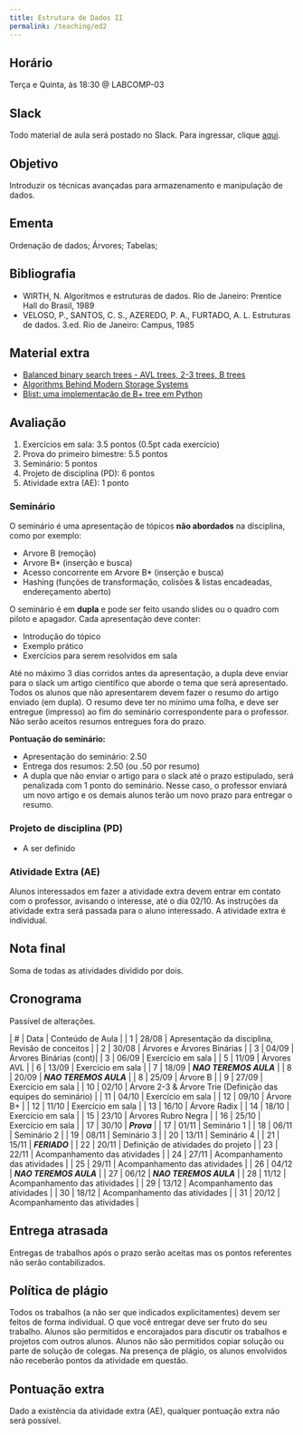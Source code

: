 ```yaml
---
title: Estrutura de Dados II
permalink: /teaching/ed2
---
```


## Horário

Terça e Quinta, às 18:30 @ LABCOMP-03

## Slack

Todo material de aula será postado no Slack. Para ingressar, clique [aqui](https://join.slack.com/t/es2-bsi/shared_invite/enQtNDI0MDA0OTMxNzE2LWEwMjgwMzdjYzA5YzE3N2UzODZkN2UwOTkwMmE3Y2QzZmMxMDZlZDQzNTg5NGNlMmMzZWE0Yzk3MTBiMTllYzI).

## Objetivo

Introduzir os técnicas avançadas para armazenamento e manipulação de dados.


## Ementa

Ordenação de dados; Árvores; Tabelas;


## Bibliografia

- WIRTH, N. Algoritmos e estruturas de dados. Rio de Janeiro: Prentice Hall do Brasil, 1989
- VELOSO, P., SANTOS, C. S., AZEREDO, P. A., FURTADO, A. L. Estruturas de dados. 3.ed. Rio de Janeiro: Campus, 1985

## Material extra
- [Balanced binary search trees - AVL trees, 2-3 trees, B trees](http://courses.washington.edu/css502/zander/Notes/06AVL-Btree.pdf)
- [Algorithms Behind Modern Storage Systems](https://cacm.acm.org/magazines/2018/8/229762-algorithms-behind-modern-storage-systems/fulltext)
- [Blist: uma implementação de B+ tree em Python](https://pypi.org/project/blist/)

## Avaliação

1. Exercícios em sala: 3.5 pontos (0.5pt cada exercício)
2. Prova do primeiro bimestre: 5.5 pontos
3. Seminário: 5 pontos
3. Projeto de disciplina (PD): 6 pontos
4. Atividade extra (AE): 1 ponto

### Seminário

O seminário é uma apresentação de tópicos **não abordados** na disciplina, como por exemplo:

- Arvore B (remoção)
- Arvore B* (inserção e busca)
- Acesso concorrente em Arvore B* (inserção e busca)
- Hashing (funções de transformação, colisões & listas encadeadas, endereçamento aberto)

O seminário é em **dupla** e pode ser feito usando slides ou o quadro com piloto e apagador. Cada apresentação deve conter:
- Introdução do tópico
- Exemplo prático
- Exercícios para serem resolvidos em sala

Até no máximo 3 dias corridos antes da apresentação, a dupla deve enviar para o slack um artigo científico que aborde o tema que será apresentado. Todos os alunos que não apresentarem devem fazer o resumo do artigo enviado (em dupla). O resumo deve ter no mínimo uma folha, e deve ser entregue (impresso) ao fim do seminário correspondente para o professor. Não serão aceitos resumos entregues fora do prazo.

**Pontuação do seminário:**

- Apresentação do seminário: 2.50
- Entrega dos resumos: 2.50 (ou .50 por resumo)
- A dupla que não enviar o artigo para o slack até o prazo estipulado, será penalizada com 1 ponto do seminário. Nesse caso, o professor enviará um novo artigo e os demais alunos terão um novo prazo para entregar o resumo.

### Projeto de disciplina (PD)

- A ser definido

### Atividade Extra (AE)

Alunos interessados em fazer a atividade extra devem entrar em contato com o professor, avisando o interesse, até o dia 02/10. As instruções da atividade extra será passada para o aluno interessado. A atividade extra é individual.

## Nota final

Soma de todas as atividades dividido por dois.

## Cronograma

Passível de alterações.

| # | Data  | Conteúdo de Aula           |
| 1 | 28/08 | Apresentação da disciplina, Revisão de conceitos |
| 2 | 30/08 | Árvores e Árvores Binárias |
| 3 | 04/09 | Árvores Binárias (cont)|
| 3 | 06/09 | Exercício em sala |
| 5 | 11/09 | Árvores AVL       |
| 6 | 13/09 | Exercício em sala |
| 7 | 18/09 | ***NAO TEREMOS AULA*** |
| 8 | 20/09 | ***NAO TEREMOS AULA*** |
| 8 | 25/09 | Árvore B |
| 9 | 27/09 | Exercício em sala |
| 10 | 02/10 | Árvore 2-3  & Árvore Trie (Definição das equipes do seminário) |
| 11 | 04/10 | Exercício em sala |
| 12 | 09/10 | Árvore B+ |
| 12 | 11/10 | Exercício em sala |
| 13 | 16/10 | Árvore Radix      |
| 14 | 18/10 | Exercício em sala |
| 15 | 23/10 | Árvores Rubro Negra         |
| 16 | 25/10 | Exercício em sala |
| 17 | 30/10 | ***Prova*** |
| 17 | 01/11 | Seminário 1 |
| 18 | 06/11 | Seminário 2 |
| 19 | 08/11 | Seminário 3 |
| 20 | 13/11 | Seminário 4 |
| 21 | 15/11 | ***FERIADO*** |
| 22 | 20/11 | Definição de atividades do projeto |
| 23 | 22/11 | Acompanhamento das atividades |
| 24 | 27/11 | Acompanhamento das atividades |
| 25 | 29/11 | Acompanhamento das atividades |
| 26 | 04/12 | ***NAO TEREMOS AULA*** |
| 27 | 06/12 | ***NAO TEREMOS AULA*** |
| 28 | 11/12 | Acompanhamento das atividades |
| 29 | 13/12 | Acompanhamento das atividades |
| 30 | 18/12 | Acompanhamento das atividades |
| 31 | 20/12 | Acompanhamento das atividades |


## Entrega atrasada

Entregas de trabalhos após o prazo serão aceitas mas os pontos referentes não serão contabilizados.

## Política de plágio

Todos os trabalhos (a não ser que indicados explicitamentes) devem ser feitos de forma individual. O que você entregar deve ser fruto do seu trabalho. Alunos são permitidos e encorajados para discutir os trabalhos e projetos com outros alunos. Alunos não são permitidos copiar solução ou parte de solução de colegas. Na presença de plágio, os alunos envolvidos não receberão pontos da atividade em questão.

## Pontuação extra

Dado a existência da atividade extra (AE), qualquer pontuação extra não será possível.
